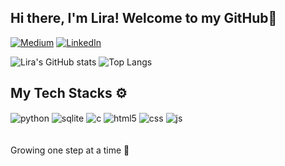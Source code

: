 ## Hi there, I'm Lira! Welcome to my GitHub👋

[![Medium](https://img.shields.io/badge/Medium-12100E?style=for-the-badge&logo=medium.com/@mliradacosta&logoColor=white)](https://medium.com/@mliradacosta)
[![LinkedIn](https://img.shields.io/badge/LinkedIn-0077B5?style=for-the-badge&logo=linkedin.com/in/lirapro/&logoColor=white)](https://www.linkedin.com/in/lirapro/)


![Lira's GitHub stats](https://github-readme-stats.vercel.app/api?username=Mlira05&show_icons=true&theme=radical) 
![Top Langs](https://github-readme-stats.vercel.app/api/top-langs/?username=Mlira05&hide_progress=true)
<br/>

## My Tech Stacks ⚙️

<div style="display: inline_block">
  <img align="center" alt="python" src="https://img.shields.io/badge/Python-14354C?style=for-the-badge&logo=python&logoColor=white" />
  <img align="center" alt="sqlite" src="https://img.shields.io/badge/SQLite-07405E?style=for-the-badge&logo=sqlite&logoColor=white" />
  <img align="center" alt="c" src="https://img.shields.io/badge/C-00599C?style=for-the-badge&logo=c&logoColor=white" />
  <img align="center" alt="html5" src="https://img.shields.io/badge/HTML5-E34F26?style=for-the-badge&logo=html5&logoColor=white" />
  <img align="center" alt="css" src="https://img.shields.io/badge/CSS3-1572B6?style=for-the-badge&logo=css3&logoColor=white" />
  <img align="center" alt="js" src="https://img.shields.io/badge/JavaScript-F7DF1E?style=for-the-badge&logo=javascript&logoColor=black" />
</div><br/>
<br/>
Growing one step at a time 🙏
